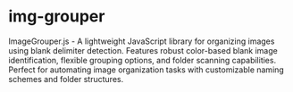 # img-grouper
ImageGrouper.js - A lightweight JavaScript library for organizing images using blank delimiter detection. Features robust color-based blank image identification, flexible grouping options, and folder scanning capabilities. Perfect for automating image organization tasks with customizable naming schemes and folder structures.
